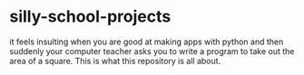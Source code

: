 # silly-school-projects
it feels insulting when you are good at making apps with python and then suddenly your computer teacher asks you to write a program to take out the area of a square. This is what this repository is all about.
